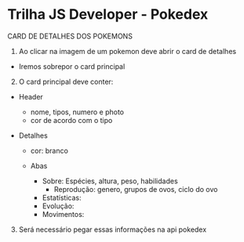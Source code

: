 # Trilha JS Developer - Pokedex

CARD DE DETALHES DOS POKEMONS

1. Ao clicar na imagem de um pokemon deve abrir o card de detalhes

- Iremos sobrepor o card principal

2. O card principal deve conter:

- Header
  - nome, tipos, numero e photo
  - cor de acordo com o tipo
- Detalhes

  - cor: branco
  - Abas

    - Sobre: Espécies, altura, peso, habilidades
      - Reprodução: genero, grupos de ovos, ciclo do ovo
    - Estatísticas:
    - Evolução:
    - Movimentos:

3. Será necessário pegar essas informações na api pokedex

